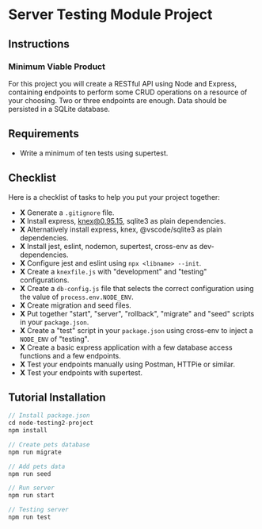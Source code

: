 # Server Testing Module Project

## Instructions

### Minimum Viable Product

For this project you will create a RESTful API using Node and Express, containing endpoints to perform some CRUD operations on a resource of your choosing. Two or three endpoints are enough. Data should be persisted in a SQLite database.

## Requirements

-   Write a minimum of ten tests using supertest.

## Checklist

Here is a checklist of tasks to help you put your project together:

-   **X** Generate a `.gitignore` file.
-   **X** Install express, knex@0.95.15, sqlite3 as plain dependencies.
-   **X** Alternatively install express, knex, @vscode/sqlite3 as plain dependencies.
-   **X** Install jest, eslint, nodemon, supertest, cross-env as dev-dependencies.
-   **X** Configure jest and eslint using `npx <libname> --init`.
-   **X** Create a `knexfile.js` with "development" and "testing" configurations.
-   **X** Create a `db-config.js` file that selects the correct configuration using the value of `process.env.NODE_ENV`.
-   **X** Create migration and seed files.
-   **X** Put together "start", "server", "rollback", "migrate" and "seed" scripts in your `package.json`.
-   **X** Create a "test" script in your `package.json` using cross-env to inject a `NODE_ENV` of "testing".
-   **X** Create a basic express application with a few database access functions and a few endpoints.
-   **X** Test your endpoints manually using Postman, HTTPie or similar.
-   **X** Test your endpoints with supertest.

## Tutorial Installation

```javascript
// Install package.json
cd node-testing2-project
npm install

// Create pets database
npm run migrate

// Add pets data
npm run seed

// Run server
npm run start

// Testing server
npm run test
```
